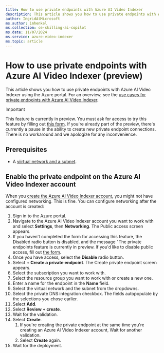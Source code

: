 ```yaml
---
title: How to use private endpoints with Azure AI Video Indexer
description: This article shows you how to use private endpoints with Azure AI Video Indexer..
author: IngridAtMicrosoft
ms.author: inhenkel
ms.collection: ce-skilling-ai-copilot
ms.date: 11/07/2024
ms.service: azure-video-indexer
ms.topic: article
---
```


# How to use private endpoints with Azure AI Video Indexer (preview)

This article shows you how to use private endpoints with Azure AI Video Indexer using the Azure portal. For an overview, see the [use cases for private endpoints with Azure AI Video Indexer](private-endpoint-overview.md).

> [!IMPORTANT]
> This feature is currently in preview. You must ask for access to try this feature by filling out [this form](https://aka.ms/vi-enable-private-endpoint). If you're already part of the preview, there's currently a pause in the ability to create new private endpoint connections. There is no workaround and we apologize for any inconvenience.

## Prerequisites

- A [viirtual network and a subnet](/azure/virtual-network/quick-create-portal).

## Enable the private endpoint on the Azure AI Video Indexer account

When you [create the Azure AI Video Indexer account](create-account.md), you might not have configured networking. This is fine. You can configure networking after the account is created:

1. Sign in to the Azure portal.
1. Navigate to the Azure AI Video Indexer account you want to work with and select **Settings**, then **Networking**. The Public access screen appears.
1. If you haven't completed the form for accessing this feature, the Disabled radio button is disabled, and the message "The private endpoints feature is currently in preview. If you'd like to disable public access, fill out [the form](https://aka.ms/vi-enable-private-endpoint).
1. Once you have access, select the **Disable** radio button.
1. Select **+ Create a private endpoint**. The Create private endpoint screen appears.
1. Select the subscription you want to work with.
1. Select the resource group you want to work with or create a new one.
1. Enter a name for the endpoint in the **Name** field.
1. Select the virtual network and the subnet from the dropdowns.
1. Select the private DNS integration checkbox. The fields autopopulate by the selections you chose earlier.
1. Select **Add**.
1. Select **Review + create**.
1. Wait for the validation.
1. Select **Create**.
    1. If you're creating the private endpoint at the same time you're creating an Azure AI Video Indexer account, Wait for another validation.
    1. Select **Create** again.
1. Wait for the deployment.
